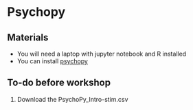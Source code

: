 # Psychopy

## Materials
* You will need a laptop with jupyter notebook and R installed
* You can install [psychopy](https://github.com/psychopy/psychopy/releases/tag/1.90.3)

## To-do before workshop
1. Download the PsychoPy_Intro-stim.csv



